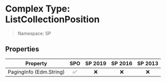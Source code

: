 # Complex Type: ListCollectionPosition

> Namespace: SP

## Properties

Property | SPO | SP 2019 | SP 2016 | SP 2013
----------|:---:|:-------:|:-------:|:-------:
PagingInfo (Edm.String) | ✅ | ❌ | ❌ | ❌